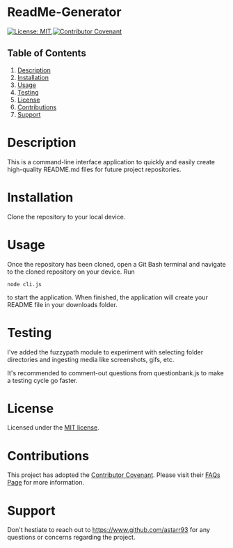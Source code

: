 # ReadMe-Generator

[![License: MIT](https://img.shields.io/badge/License-MIT-yellow.svg)](https://opensource.org/licenses/MIT),[![Contributor Covenant](https://img.shields.io/badge/Contributor%20Covenant-v2.0%20adopted-ff69b4.svg)](https://www.contributor-covenant.org/version/2/0/code_of_conduct/)

## Table of Contents

1. [Description](#description)
2. [Installation](#installation)
3. [Usage](#usage)
4. [Testing](#testing)
5. [License](#license)
6. [Contributions](#contributions)
7. [Support](#support)

# Description

This is a command-line interface application to quickly and easily create high-quality README.md files for future project repositories.

# Installation

Clone the repository to your local device.

# Usage

Once the repository has been cloned, open a Git Bash terminal and navigate to the cloned repository on your device. Run

`node cli.js`

to start the application. When finished, the application will create your README file in your downloads folder.

# Testing

I've added the fuzzypath module to experiment with selecting folder directories and ingesting media like screenshots, gifs, etc.

It's recommended to comment-out questions from questionbank.js to make a testing cycle go faster.

# License

Licensed under the [MIT license](https://spdx.org/licenses/MIT.html).

# Contributions

This project has adopted the [Contributor Covenant](https://www.contributor-covenant.org/). Please visit their [FAQs Page](https://www.contributor-covenant.org/faq/) for more information.

# Support

Don't hestiate to reach out to https://www.github.com/astarr93 for any questions or concerns regarding the project.
